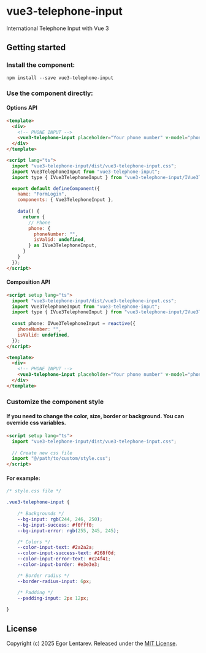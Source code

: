 # vue3-telephone-input
International Telephone Input with Vue 3

## Getting started
### Install the component:
```angular2html
npm install --save vue3-telephone-input
```

### Use the component directly:

#### Options API
```html
<template>
  <div>
    <!-- PHONE INPUT -->
    <vue3-telephone-input placeholder="Your phone number" v-model="phone" />
  </div>
</template>

<script lang="ts">
  import "vue3-telephone-input/dist/vue3-telephone-input.css";
  import Vue3TelephoneInput from "vue3-telephone-input";
  import type { IVue3TelephoneInput } from "vue3-telephone-input/IVue3TelephoneInput.ts";

  export default defineComponent({
    name: "FormLogin",
    components: { Vue3TelephoneInput },
    
    data() {
      return {
        // Phone
        phone: {
          phoneNumber: "",
          isValid: undefined,
        } as IVue3TelephoneInput,
      }
    }
  });
</script>
```

#### Composition API
```html
<script setup lang="ts">
  import "vue3-telephone-input/dist/vue3-telephone-input.css";
  import Vue3TelephoneInput from "vue3-telephone-input";
  import type { IVue3TelephoneInput } from "vue3-telephone-input/IVue3TelephoneInput.ts";
  
  const phone: IVue3TelephoneInput = reactive({
    phoneNumber: "",
    isValid: undefined,
  });
</script>

<template>
  <div>
    <!-- PHONE INPUT -->
    <vue3-telephone-input placeholder="Your phone number" v-model="phone" />
  </div>
</template>
```

### Customize the component style
#### If you need to change the color, size, border or background. You can override css variables.
```html
<script setup lang="ts">
  import "vue3-telephone-input/dist/vue3-telephone-input.css";
  
  // Create new css file
  import "@/path/to/custom/style.css";
</script>
```

#### For example:
```css
/* style.css file */

.vue3-telephone-input {
    
    /* Backgrounds */
    --bg-input: rgb(244, 246, 250);
    --bg-input-success: #f0fff0;
    --bg-input-error: rgb(255, 245, 245);

    /* Colors */
    --color-input-text: #2a2a2a;
    --color-input-success-text: #268f0d;
    --color-input-error-text: #c24f41;
    --color-input-border: #e3e3e3;

    /* Border radius */
    --border-radius-input: 6px;

    /* Padding */
    --padding-input: 2px 12px;
    
}
```

## License
Copyright (c) 2025 Egor Lentarev.
Released under the [MIT License](https://github.com/lentarev/vue3-telephone-input/blob/master/LICENSE).